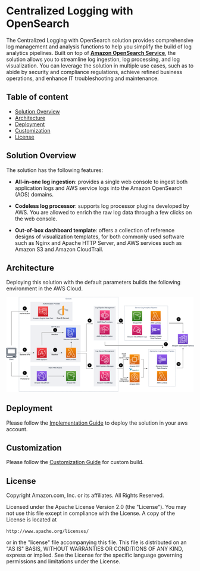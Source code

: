 # Centralized Logging with OpenSearch

The Centralized Logging with OpenSearch solution provides comprehensive log management and analysis functions to help you simplify the build of log analytics pipelines. Built on top of <strong><a href="https://aws.amazon.com/opensearch-service/">Amazon OpenSearch Service</a></strong>, the solution allows you to streamline log ingestion, log processing, and log visualization. You can leverage the solution in multiple use cases, such as to abide by security and compliance regulations, achieve refined business operations, and enhance IT troubleshooting and maintenance.

## Table of content

- [Solution Overview](#solution-overview)
- [Architecture](#architecture)
- [Deployment](#deployment)
- [Customization](#customization)
- [License](#License)


## Solution Overview

The solution has the following features:

- **All-in-one log ingestion**: provides a single web console to ingest both application logs and AWS service logs into the Amazon OpenSearch (AOS) domains.

- **Codeless log processor**: supports log processor plugins developed by AWS. You are allowed to enrich the raw log data through a few clicks on the web console. 

- **Out-of-box dashboard template**: offers a collection of reference designs of visualization templates, for both commonly used software such as Nginx and Apache HTTP Server, and AWS services such as Amazon S3 and Amazon CloudTrail. 



## Architecture

Deploying this solution with the default parameters builds the following environment in the AWS Cloud.

![Architecture](architecture.png)


## Deployment

Please follow the [Implementation Guide](https://docs.aws.amazon.com/solutions/latest/centralized-logging-on-aws/) to deploy the solution in your aws account.


## Customization

Please follow the [Customization Guide](CUSTOM_BUILD.md) for custom build.


## License

Copyright Amazon.com, Inc. or its affiliates. All Rights Reserved.

Licensed under the Apache License Version 2.0 (the "License"). You may not use this file except in compliance with the License. A copy of the License is located at

    http://www.apache.org/licenses/

or in the "license" file accompanying this file. This file is distributed on an "AS IS" BASIS, WITHOUT WARRANTIES OR CONDITIONS OF ANY KIND, express or implied. See the License for the specific language governing permissions and limitations under the License.
